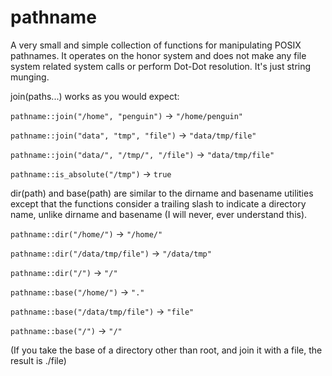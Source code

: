 # pathname

A very small and simple collection of functions for manipulating POSIX pathnames. It operates on the honor system and does not make any file system related system calls or perform Dot-Dot resolution. It's just string munging.

join(paths...) works as you would expect:

`pathname::join("/home", "penguin")` -> `"/home/penguin"`

`pathname::join("data", "tmp", "file")` -> `"data/tmp/file"`

`pathname::join("data/", "/tmp/", "/file")` -> `"data/tmp/file"`

`pathname::is_absolute("/tmp")` -> `true`

dir(path) and base(path) are similar to the dirname and basename utilities except that the functions consider a trailing slash to indicate a directory name, unlike dirname and basename (I will never, ever understand this).

`pathname::dir("/home/")` -> `"/home/"`

`pathname::dir("/data/tmp/file")` -> `"/data/tmp"`

`pathname::dir("/")` -> `"/"`


`pathname::base("/home/")` -> `"."`

`pathname::base("/data/tmp/file")` -> `"file"`

`pathname::base("/")` -> `"/"`

(If you take the base of a directory other than root, and join it with a file, the result is ./file)
